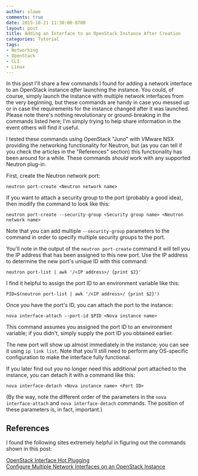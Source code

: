 ```yaml
---
author: slowe
comments: true
date: 2015-10-21 11:30:00-0700
layout: post
title: Adding an Interface to an OpenStack Instance After Creation
categories: Tutorial
tags:
- Networking
- OpenStack
- CLI
- Linux
---
```


In this post I'll share a few commands I found for adding a network interface to an OpenStack instance _after_ launching the instance. You could, of course, simply launch the instance with multiple network interfaces from the very beginning, but these commands are handy in case you messed up or in case the requirements for the instance changed after it was launched. Please note there's nothing revolutionary or ground-breaking in the commands listed here; I'm simply trying to help share information in the event others will find it useful.

I tested these commands using OpenStack "Juno" with VMware NSX providing the networking functionality for Neutron, but (as you can tell if you check the articles in the "References" section) this functionality has been around for a while. These commands _should_ work with any supported Neutron plug-in.

First, create the Neutron network port:

	neutron port-create <Neutron network name>

If you want to attach a security group to the port (probably a good idea), then modify the command to look like this:

    neutron port-create --security-group <Security group name> <Neutron network name>

Note that you can add multiple `--security-group` parameters to the command in order to specify multiple security groups to the port.

You'll note in the output of the `neutron port-create` command it will tell you the IP address that has been assigned to this new port. Use the IP address to determine the new port's unique ID with this command:

    neutron port-list | awk '/<IP address>/ {print $2}'

I find it helpful to assign the port ID to an environment variable like this:

    PID=$(neutron port-list | awk '/<IP address>/ {print $2}')

Once you have the port's ID, you can attach the port to the instance:

	nova interface-attach --port-id $PID <Nova instance name>

This command assumes you assigned the port ID to an environment variable; if you didn't, simply supply the port ID you obtained earlier.

The new port will show up almost immediately in the instance; you can see it using `ip link list`. Note that you'll still need to perform any OS-specific configuration to make the interface fully functional.

If you later find out you no longer need this additional port attached to the instance, you can detach it with a command like this:

	nova interface-detach <Nova instance name> <Port ID>

(By the way, note the different order of the parameters in the `nova interface-attach` and `nova interface-detach` commands. The position of these parameters is, in fact, important.)

## References

I found the following sites extremely helpful in figuring out the commands shown in this post:

[OpenStack Interface Hot Plugging][link-1]  
[Configure Multiple Network Interfaces on an OpenStack Instance][link-2]  



[link-1]: http://blog.aaronorosen.com/openstack-interface-hot-plugging/
[link-2]: http://thornelabs.net/2014/09/03/configure-multiple-network-interfaces-on-an-openstack-instance.html
